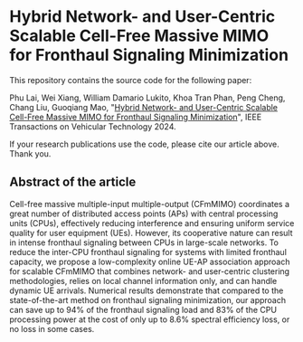 # Hybrid Network- and User-Centric Scalable Cell-Free Massive MIMO for Fronthaul Signaling Minimization

This repository contains the source code for the following paper:

Phu Lai, Wei Xiang, William Damario Lukito, Khoa Tran Phan, Peng Cheng, Chang Liu, Guoqiang Mao, "[Hybrid Network- and User-Centric Scalable Cell-Free Massive MIMO for Fronthaul Signaling Minimization]([https://ieeexplore.ieee.org/abstract/document/10669738](https://arxiv.org/abs/2412.15475))", IEEE Transactions on Vehicular Technology 2024. 

If your research publications use the code, please cite our article above. Thank you.

## Abstract of the article

Cell-free massive multiple-input multiple-output (CFmMIMO) coordinates a great number of distributed access points (APs) with central processing units (CPUs), effectively reducing interference and ensuring uniform service quality for user equipment (UEs). However, its cooperative nature can result in intense fronthaul signaling between CPUs in large-scale networks. To reduce the inter-CPU fronthaul signaling for systems with limited fronthaul capacity, we propose a low-complexity online UE-AP association approach for scalable CFmMIMO that combines network- and user-centric clustering methodologies, relies on local channel information only, and can handle dynamic UE arrivals. Numerical results demonstrate that compared to the state-of-the-art method on fronthaul signaling minimization, our approach can save up to 94% of the fronthaul signaling load and 83% of the CPU processing power at the cost of only up to 8.6% spectral efficiency loss, or no loss in some cases.
